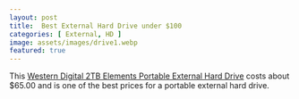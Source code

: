 ```yaml
---
layout: post
title:  Best External Hard Drive under $100
categories: [ External, HD ]
image: assets/images/drive1.webp
featured: true
---
```


This [Western Digital 2TB Elements Portable External Hard Drive](https://amzn.to/2MLVSUi) costs about $65.00 and is one of the best prices for a portable external hard drive.

